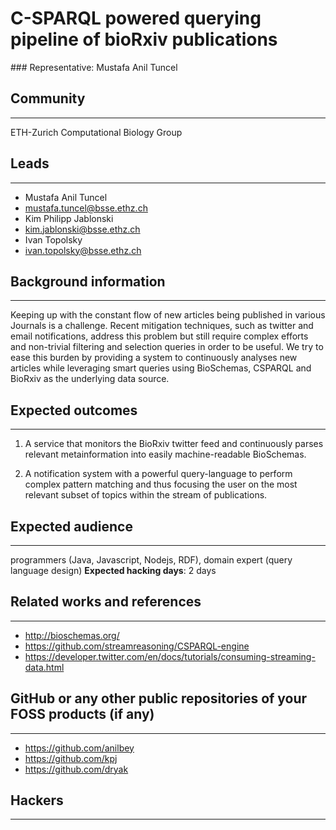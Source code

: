 # C-SPARQL powered querying pipeline of bioRxiv publications 

### Representative: Mustafa Anil Tuncel

## Community
---

ETH-Zurich Computational Biology Group

## Leads
---
- Mustafa Anil Tuncel
- mustafa.tuncel@bsse.ethz.ch
- Kim Philipp Jablonski
- kim.jablonski@bsse.ethz.ch
- Ivan Topolsky
- ivan.topolsky@bsse.ethz.ch

## Background information
---
Keeping up with the constant flow of new articles being published in various Journals is a challenge. Recent mitigation techniques, such as twitter and email notifications, address this problem but still require complex efforts and non-trivial filtering and selection queries in order to be useful.
We try to ease this burden by providing a system to continuously analyses new articles while leveraging smart queries using BioSchemas, CSPARQL and BioRxiv as the underlying data source.

## Expected outcomes
---

1) A service that monitors the BioRxiv twitter feed and continuously parses relevant metainformation into easily machine-readable BioSchemas.

2) A notification system with a powerful query-language to perform complex pattern matching and thus focusing the user on the most relevant subset of topics within the stream of publications.

## Expected audience
---

programmers (Java, Javascript, Nodejs, RDF), domain expert (query language design)
**Expected hacking days**: 2 days

## Related works and references
---

- http://bioschemas.org/
- https://github.com/streamreasoning/CSPARQL-engine
- https://developer.twitter.com/en/docs/tutorials/consuming-streaming-data.html

## GitHub or any other public repositories of your FOSS products (if any)
---

- https://github.com/anilbey
- https://github.com/kpj
- https://github.com/dryak

## Hackers
---

